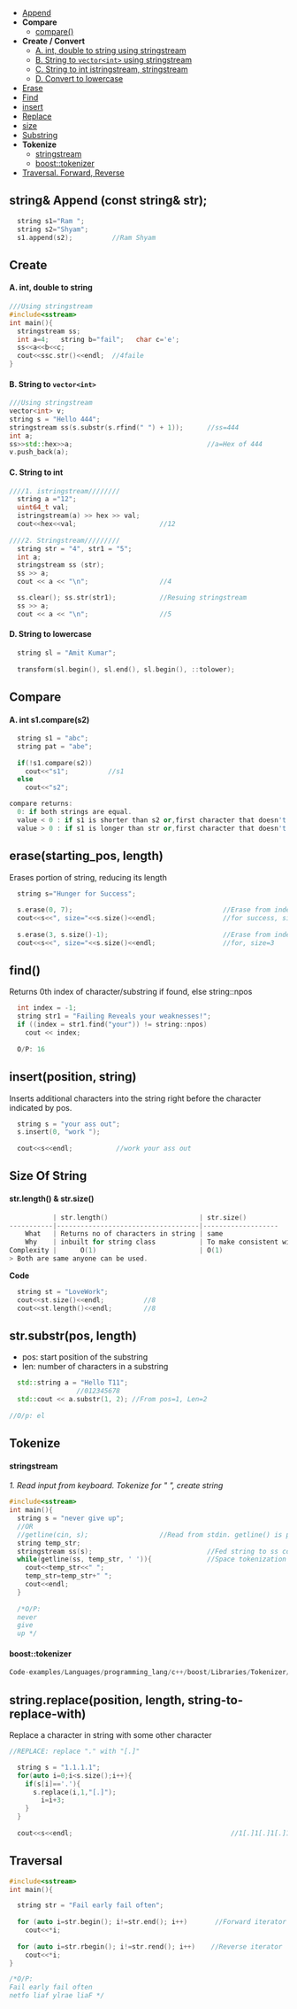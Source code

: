- [Append](#ap)
- **Compare**
  - [compare()](#co1)
- **Create / Convert**
  - [A. int, double to string using stringstream](#ss1)
  - [B. String to `vector<int>` using stringstream](#ss2)
  - [C. String to int istringstream, stringstream](#ss3)
  - [D. Convert to lowercase](#con)
- [Erase](#er)
- [Find](#f)
- [insert](#in)
- [Replace](#rep)
- [size](#sz)
- [Substring](#sub)
- **Tokenize**
  - [stringstream](#ss)
  - [boost::tokenizer](#bt)
- [Traversal. Forward, Reverse](#tra)


<a name=ap></a>
## string& Append (const string& str);
```c++
  string s1="Ram ";
  string s2="Shyam";
  s1.append(s2);          //Ram Shyam
```

## Create
<a name=ss1></a>
#### A. int, double to string
```cpp
///Using stringstream
#include<sstream>
int main(){
  stringstream ss;  
  int a=4;   string b="fail";   char c='e';
  ss<<a<<b<<c;
  cout<<ssc.str()<<endl;  //4faile
}
```
<a name=ss2></a>
#### B. String to `vector<int>`
```c++
///Using stringstream
vector<int> v;
string s = "Hello 444";
stringstream ss(s.substr(s.rfind(" ") + 1));      //ss=444
int a;
ss>>std::hex>>a;                                  //a=Hex of 444
v.push_back(a);
```
<a name=ss3></a>
#### C. String to int
```c++
////1. istringstream////////
  string a ="12";
  uint64_t val;
  istringstream(a) >> hex >> val;
  cout<<hex<<val;                     //12
  
////2. Stringstream/////////
  string str = "4", str1 = "5";
  int a;  
  stringstream ss (str);  
  ss >> a;
  cout << a << "\n";                  //4

  ss.clear(); ss.str(str1);           //Resuing stringstream
  ss >> a;
  cout << a << "\n";                  //5
```
<a name=con></a>
#### D. String to lowercase
```c
  string sl = "Amit Kumar";
  
  transform(sl.begin(), sl.end(), sl.begin(), ::tolower);
```

## Compare
<a name=co1></a>
#### A. int s1.compare(s2)
```cpp
  string s1 = "abc";
  string pat = "abe";
  
  if(!s1.compare(s2))
    cout<<"s1";          //s1
  else
    cout<<"s2";

compare returns:        
  0: if both strings are equal.
  value < 0 : if s1 is shorter than s2 or,first character that doesn't match is smaller than s2.
  value > 0 : if s1 is longer than str or,first character that doesn't match is greater
```

<a name=er></a>
## erase(starting_pos, length)
Erases portion of string, reducing its length
```cpp
  string s="Hunger for Success";
  
  s.erase(0, 7);                                      //Erase from index=0 to index=7
  cout<<s<<", size="<<s.size()<<endl;                 //for success, size=11
  
  s.erase(3, s.size()-1);                             //Erase from index=3 to end
  cout<<s<<", size="<<s.size()<<endl;                 //for, size=3
```

<a name=f></a>
## find()
Returns 0th index of character/substring if found, else string::npos
```cpp
  int index = -1;
  string str1 = "Failing Reveals your weaknesses!";
  if ((index = str1.find("your")) != string::npos)
    cout << index;
    
  O/P: 16
```

<a name=ins></a>
## insert(position, string)
Inserts additional characters into the string right before the character indicated by pos.
```cpp
  string s = "your ass out";
  s.insert(0, "work ");                 
  
  cout<<s<<endl;           //work your ass out
```

<a name=sz></a>
## Size Of String
#### str.length() & str.size()
```c
           | str.length()                       | str.size()
-----------|------------------------------------|-------------------
    What   | Returns no of characters in string | same
    Why    | inbuilt for string class           | To make consistent with other STL container
Complexity |      O(1)                          | O(1)
> Both are same anyone can be used.
```
**Code**
```c++
  string st = "LoveWork";
  cout<<st.size()<<endl;          //8
  cout<<st.length()<<endl;        //8
```


<a name=sub></a>
## str.substr(pos, length)
- pos: start position of the substring 
- len: number of characters in a substring
```c++
  std::string a = "Hello T11";
                 //012345678
  std::cout << a.substr(1, 2); //From pos=1, Len=2
  
//O/p: el
```

## Tokenize
<a name=ss></a>
#### stringstream
*1. Read input from keyboard. Tokenize for " ", create string*
```cpp
#include<sstream>
int main(){
  string s = "never give up";
  //OR
  //getline(cin, s);                  //Read from stdin. getline() is part of header<string> and reads space seperated input string.
  string temp_str;
  stringstream ss(s);                             //Fed string to ss constructor
  while(getline(ss, temp_str, ' ')){              //Space tokenization
    cout<<temp_str<<" ";
    temp_str=temp_str+" ";
    cout<<endl;
  }
  
  /*O/P:
  never
  give
  up */
```
<a name=bt></a>
#### boost::tokenizer
```cpp
Code-examples/Languages/programming_lang/c++/boost/Libraries/Tokenizer/Examples/1.string-from-stdin.md
```

<a name=rep></a>
## string.replace(position, length, string-to-replace-with)
Replace a character in string with some other character
```c
//REPLACE: replace "." with "[.]"

  string s = "1.1.1.1";
  for(auto i=0;i<s.size();i++){
    if(s[i]=='.'){
      s.replace(i,1,"[.]");
        i=i+3;
    }
  }
  
  cout<<s<<endl;                                        //1[.]1[.]1[.]1
```

<a name=tra></a>
## Traversal
```cpp
#include<sstream>
int main(){

  string str = "Fail early fail often";
  
  for (auto i=str.begin(); i!=str.end(); i++)       //Forward iterator
    cout<<*i;
  
  for (auto i=str.rbegin(); i!=str.rend(); i++)    //Reverse iterator     
    cout<<*i;
}

/*O/P:
Fail early fail often
netfo liaf ylrae liaF */
```



